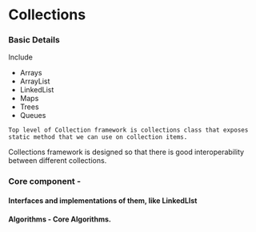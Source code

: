 # Collections

### Basic Details

 Include
 - Arrays
 - ArrayList
 - LinkedList
 - Maps
 - Trees
 - Queues

`Top level of Collection framework is collections class that exposes static method that we can use on collection items.`

Collections framework is designed so that there is good interoperability between different collections.

### Core component -
#### Interfaces and implementations of them, like LinkedLIst
#### Algorithms - Core Algorithms.





